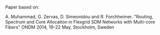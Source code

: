 Paper based on:

A. Muhammad, G. Zervas, D. Simeonidou and R. Forchheimer. "Routing, Spectrum and Core Allocation in Flexgrid SDM Networks with Multi-core Fibers" ONDM 2014, 19-22 May, Stockholm, Sweden
